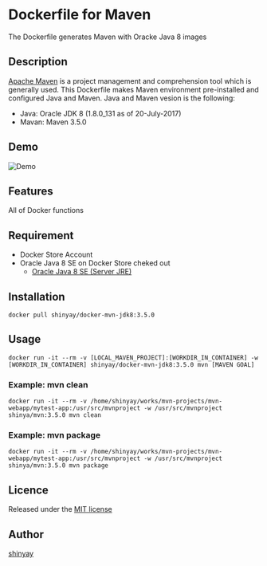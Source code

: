 # Dockerfile for Maven

The Dockerfile generates Maven with Oracke Java 8 images

## Description

[Apache Maven](https://maven.apache.org/) is a project management and comprehension tool which is generally used.
This Dockerfile makes Maven environment pre-installed and configured Java and Maven.
Java and Maven vesion is the following:

- Java: Oracle JDK 8 (1.8.0_131 as of 20-July-2017)
- Mavan: Maven 3.5.0

## Demo
![Demo](docs/images/docker-mvn01.gif)

## Features
All of Docker functions

## Requirement
- Docker Store Account
- Oracle Java 8 SE on Docker Store cheked out
  - [Oracle Java 8 SE (Server JRE)](https://store.docker.com/images/oracle-serverjre-8)

## Installation

`docker pull shinyay/docker-mvn-jdk8:3.5.0`

## Usage

`docker run -it --rm -v [LOCAL_MAVEN_PROJECT]:[WORKDIR_IN_CONTAINER] -w [WORKDIR_IN_CONTAINER] shinyay/docker-mvn-jdk8:3.5.0 mvn [MAVEN GOAL]`

### Example: mvn clean
`docker run -it --rm -v /home/shinyay/works/mvn-projects/mvn-webapp/mytest-app:/usr/src/mvnproject -w /usr/src/mvnproject shinya/mvn:3.5.0 mvn clean`

### Example: mvn package
`docker run -it --rm -v /home/shinyay/works/mvn-projects/mvn-webapp/mytest-app:/usr/src/mvnproject -w /usr/src/mvnproject shinya/mvn:3.5.0 mvn package`

## Licence

Released under the [MIT license](https://gist.githubusercontent.com/shinyay/56e54ee4c0e22db8211e05e70a63247e/raw/44f0f4de510b4f2b918fad3c91e0845104092bff/LICENSE)

## Author

[shinyay](https://github.com/shinyay)
